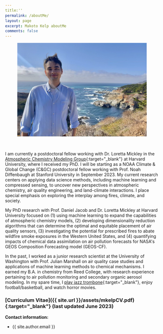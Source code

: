 ```yaml
---
title:''
permalink: /aboutMe/
layout: page
excerpt: Makoto Kelp aboutMe
comments: false
---
```


<figure>
<img src="/assets/img/bigsur.jpg" alt="bigsur fig">
</figure>

<br />


I am currently a postdoctoral fellow working with Dr. Loretta Mickley in the [Atmospheric Chemistry Modeling Group](https://acmg.seas.harvard.edu/){:target="_blank"} at Harvard University, where I received my PhD. I will be starting as a NOAA Climate & Global Change (C&GC) postdoctoral fellow working with Prof. Noah Diffenbaugh at Stanford University in September 2023. My current research centers on applying data science methods, including machine learning and compressed sensing, to uncover new perspectives in atmospheric chemistry, air quality engineering, and land-climate interactions. I place special emphasis on exploring the interplay among fires, climate, and society.

My PhD research with Prof. Daniel Jacob and Dr. Loretta Mickley at Harvard University focused on (1) using machine learning to expand the capabilities of atmospheric chemistry models, (2) developing dimensionality reduction algorithms that can determine the optimal and equitable placement of air quality sensors, (3) investigating the potential for prescribed fires to abate wildfire smoke exposures in the Western United States, and (4) quantifying impacts of chemical data assimilation on air pollution forecasts for NASA's GEOS Composition Forecasting model (GEOS-CF).

In the past, I worked as a junior research scientist at the University of Washington with Prof. Julian Marshall on air quality case studies and applications of machine learning methods to chemical mechanisms. I earned my B.A. in chemistry from Reed College, with research experience pertaining to air pollution monitoring and secondary organic aerosol modeling. In my spare time, I [play jazz trombone](https://soundcloud.com/philosophytalk/it-dont-mean-a-thing-from-your-lying-eyes-112915){:target="_blank"}, enjoy football/basketball, and watch horror movies.


### [Curriculum Vitae]({{ site.url }}/assets/mkelpCV.pdf){:target="_blank"} (last updated June 2023)


**Contact information:**
- {{ site.author.email }}
